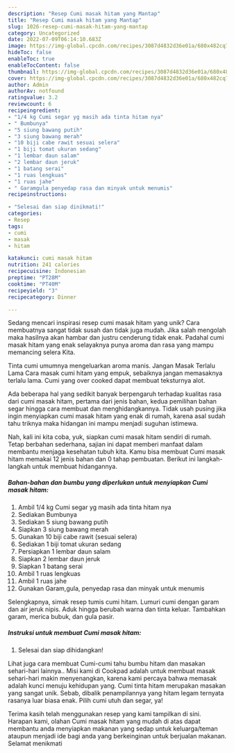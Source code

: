 ```yaml
---
description: "Resep Cumi masak hitam yang Mantap"
title: "Resep Cumi masak hitam yang Mantap"
slug: 1026-resep-cumi-masak-hitam-yang-mantap
category: Uncategorized
date: 2022-07-09T06:14:10.683Z
image: https://img-global.cpcdn.com/recipes/3087d4832d36e01a/680x482cq70/cumi-masak-hitam-foto-resep-utama.jpg
hideToc: false
enableToc: true
enableTocContent: false
thumbnail: https://img-global.cpcdn.com/recipes/3087d4832d36e01a/680x482cq70/cumi-masak-hitam-foto-resep-utama.jpg
cover: https://img-global.cpcdn.com/recipes/3087d4832d36e01a/680x482cq70/cumi-masak-hitam-foto-resep-utama.jpg
author: Admin
authorAv: notfound
ratingvalue: 3.2
reviewcount: 6
recipeingredient:
- "1/4 kg Cumi segar yg masih ada tinta hitam nya"
- " Bumbunya"
- "5 siung bawang putih"
- "3 siung bawang merah"
- "10 biji cabe rawit sesuai selera"
- "1 biji tomat ukuran sedang"
- "1 lembar daun salam"
- "2 lembar daun jeruk"
- "1 batang serai"
- "1 ruas lengkuas"
- "1 ruas jahe"
- " Garamgula penyedap rasa dan minyak untuk menumis"
recipeinstructions:

- "Selesai dan siap dinikmati!"
categories:
- Resep
tags:
- cumi
- masak
- hitam

katakunci: cumi masak hitam 
nutrition: 241 calories
recipecuisine: Indonesian
preptime: "PT28M"
cooktime: "PT40M"
recipeyield: "3"
recipecategory: Dinner

---
```





Sedang mencari inspirasi resep cumi masak hitam yang unik? Cara membuatnya sangat tidak susah dan tidak juga mudah. Jika salah mengolah maka hasilnya akan hambar dan justru cenderung tidak enak. Padahal cumi masak hitam yang enak selayaknya punya aroma dan rasa yang mampu memancing selera Kita.





Tinta cumi umumnya mengeluarkan aroma manis. Jangan Masak Terlalu Lama Cara masak cumi hitam yang empuk, sebaiknya jangan memasaknya terlalu lama. Cumi yang over cooked dapat membuat teksturnya alot.

Ada beberapa hal yang sedikit banyak berpengaruh terhadap kualitas rasa dari cumi masak hitam, pertama dari jenis bahan, kedua pemilihan bahan segar hingga cara membuat dan menghidangkannya. Tidak usah pusing jika ingin menyiapkan cumi masak hitam yang enak di rumah, karena asal sudah tahu triknya maka hidangan ini mampu menjadi suguhan istimewa.






Nah, kali ini kita coba, yuk, siapkan cumi masak hitam sendiri di rumah. Tetap berbahan sederhana, sajian ini dapat memberi manfaat dalam membantu menjaga kesehatan tubuh kita. Kamu bisa membuat Cumi masak hitam memakai 12 jenis bahan dan 0 tahap pembuatan. Berikut ini langkah-langkah untuk membuat hidangannya.

<!--inarticleads1-->

##### Bahan-bahan dan bumbu yang diperlukan untuk menyiapkan Cumi masak hitam:

1. Ambil 1/4 kg Cumi segar yg masih ada tinta hitam nya
1. Sediakan  Bumbunya
1. Sediakan 5 siung bawang putih
1. Siapkan 3 siung bawang merah
1. Gunakan 10 biji cabe rawit (sesuai selera)
1. Sediakan 1 biji tomat ukuran sedang
1. Persiapkan 1 lembar daun salam
1. Siapkan 2 lembar daun jeruk
1. Siapkan 1 batang serai
1. Ambil 1 ruas lengkuas
1. Ambil 1 ruas jahe
1. Gunakan  Garam,gula, penyedap rasa dan minyak untuk menumis


Selengkapnya, simak resep tumis cumi hitam. Lumuri cumi dengan garam dan air jeruk nipis. Aduk hingga berubah warna dan tinta keluar. Tambahkan garam, merica bubuk, dan gula pasir. 

<!--inarticleads2-->

##### Instruksi untuk membuat Cumi masak hitam:


1. Selesai dan siap dihidangkan!

Lihat juga cara membuat Cumi-cumi tahu bumbu hitam dan masakan sehari-hari lainnya.. Misi kami di Cookpad adalah untuk membuat masak sehari-hari makin menyenangkan, karena kami percaya bahwa memasak adalah kunci menuju kehidupan yang. Cumi tinta hitam merupakan masakan yang sangat unik. Sebab, dibalik penampilannya yang hitam legam ternyata rasanya luar biasa enak. Pilih cumi utuh dan segar, ya! 

Terima kasih telah menggunakan resep yang kami tampilkan di sini. Harapan kami, olahan Cumi masak hitam yang mudah di atas dapat membantu anda menyiapkan makanan yang sedap untuk keluarga/teman ataupun menjadi ide bagi anda yang berkeinginan untuk berjualan makanan. Selamat menikmati
